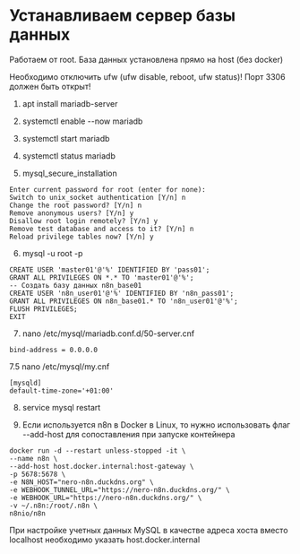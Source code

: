 # Устанавливаем сервер базы данных
Работаем от root. База данных установлена прямо на host (без docker)

Необходимо отключить ufw (ufw disable, reboot, ufw status)! Порт 3306 должен быть открыт!

1. apt install mariadb-server

2. systemctl enable --now mariadb

3. systemctl start mariadb

4. systemctl status mariadb

5. mysql_secure_installation

```
Enter current password for root (enter for none):
Switch to unix_socket authentication [Y/n] n
Change the root password? [Y/n] n
Remove anonymous users? [Y/n] y
Disallow root login remotely? [Y/n] y
Remove test database and access to it? [Y/n] n
Reload privilege tables now? [Y/n] y
```

6. mysql -u root -p

```
CREATE USER 'master01'@'%' IDENTIFIED BY 'pass01';
GRANT ALL PRIVILEGES ON *.* TO 'master01'@'%';
-- Создать базу данных n8n_base01
CREATE USER 'n8n_user01'@'%' IDENTIFIED BY 'n8n_pass01';
GRANT ALL PRIVILEGES ON n8n_base01.* TO 'n8n_user01'@'%';
FLUSH PRIVILEGES;
EXIT
```

7. nano /etc/mysql/mariadb.conf.d/50-server.cnf

```
bind-address = 0.0.0.0
```

7.5 nano /etc/mysql/my.cnf

```
[mysqld]
default-time-zone='+01:00'
```

8. service mysql restart

9. Если используется n8n в Docker в Linux, то нужно использовать флаг --add-host для сопоставления при запуске контейнера

```
docker run -d --restart unless-stopped -it \
--name n8n \
--add-host host.docker.internal:host-gateway \
-p 5678:5678 \
-e N8N_HOST="nero-n8n.duckdns.org" \
-e WEBHOOK_TUNNEL_URL="https://nero-n8n.duckdns.org/" \
-e WEBHOOK_URL="https://nero-n8n.duckdns.org/" \
-v ~/.n8n:/root/.n8n \
n8nio/n8n
```

При настройке учетных данных MySQL в качестве адреса хоста вместо localhost необходимо указать host.docker.internal
